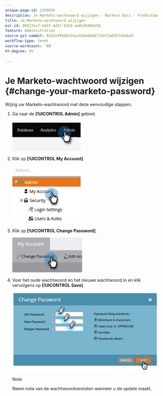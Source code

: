 ```yaml
---
unique-page-id: 2359916
description: Je Marketo-wachtwoord wijzigen - Marketo Docs - Productdocumentatie
title: Je Marketo-wachtwoord wijzigen
exl-id: 06527ecf-b437-4d12-9254-ae0c95485d58
feature: Administration
source-git-commit: 02b2e39580c5eac63de4b4b7fdaf2a835fdd4ba5
workflow-type: tm+mt
source-wordcount: '50'
ht-degree: 4%

---
```


# Je Marketo-wachtwoord wijzigen {#change-your-marketo-password}

Wijzig uw Marketo-wachtwoord met deze eenvoudige stappen.

1. Ga naar de **[!UICONTROL Admin]** gebied.

   ![](assets/change-your-marketo-password-1.png)

1. Klik op **[!UICONTROL My Account]**.

   ![](assets/change-your-marketo-password-2.png)

1. Klik op **[!UICONTROL Change Password]**.

   ![](assets/change-your-marketo-password-3.png)

1. Voer het oude wachtwoord en het nieuwe wachtwoord in en klik vervolgens op **[!UICONTROL Save]**.

   ![](assets/change-your-marketo-password-4.png)

   >[!NOTE]
   >
   >Neem nota van de wachtwoordvereisten wanneer u de update maakt.
